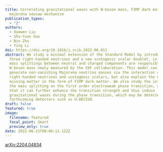 ```yaml
---
title: Correlating gravitational waves with W-boson mass, FIMP dark matter, and
  majorana seesaw mechanism
publication_types:
  - "2"
authors:
  - Xuewen Liu
  - Shu-Yuan Guo
  - Bin Zhu
  - Ying Li
doi: https://doi.org/10.1016/j.scib.2022.06.011
abstract: We study a minimal extension of the Standard Model by introducing
  three right-handed neutrinos and a new scotogenic scalar doublet, in which the
  mass splittings between neutral and charged components are responsible for the
  W-boson mass newly measured by the CDF collaboration. This model can not only
  generate non-vanishing Majorana neutrino masses via the interaction of
  right-handed neutrinos and scotogenic scalars, but also explain the Universe’s
  missing matter in the form of FIMP dark matter. We also study the influence of
  the mass splitting on the first order electroweak phase transition, and find
  that it can further enhance the transition strength and thus induce
  gravitational waves during the phase transition, which may be detected in the
  forthcoming detectors such as U-DECIGO.
draft: false
featured: true
image:
  filename: featured
  focal_point: Smart
  preview_only: true
date: 2022-06-21T08:06:11.122Z
---
```

[arXiv:2204.04834](https://arxiv.org/pdf/2204.04834.pdf)